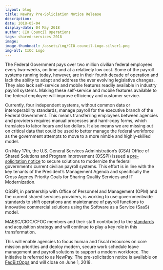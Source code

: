 ```yaml
---
layout: blog
title: NewPay Pre-Soliciation Notice Release
description:
date: 2018-05-04
display-date: 04 May 2018
author: CIO Council Operations
tags: shared-services 2018
image:
image-thumbnail: /assets/img/CIO-council-Logo-silver1.png
img-alt: CIOC Logo
---
```

The Federal Government pays over two million civilian federal employees every two-weeks, on time and at a relatively low cost. Some of the payroll systems running today, however, are in their fourth decade of operation and lack the ability to adapt and address the ever evolving legislative changes. They also lack self-service and mobile features readily available in industry payroll systems. Making these self-service and mobile features available to the federal employee will improve efficiency and customer service.

Currently, four independent systems, without common data or interoperability standards, manage payroll for the executive branch of the Federal Government. This means transferring employees between agencies and providers requires manual processes and hard-copy forms, which translates to labor hours and tax dollars. It also means we are missing out on critical data that could be used to better manage the federal workforce as the government attempts to move to a more nimble and highly-skilled model.

On May 17th, the U.S. General Services Administration’s (GSA) Office of Shared Solutions and Program Improvement (OSSPI) issued a [pre-solicitation notice](http://go.usa.gov/xQPCj) to secure solutions to modernize the federal government’s current civilian payroll systems. This effort is in line with the key tenants of the President’s Management Agenda and specifically the Cross Agency Priority Goals for Sharing Quality Services and IT Modernization.

OSSPI, in partnership with Office of Personnel and Management (OPM) and the current shared services providers, is working to use governmentwide standards to shift operations and maintenance of payroll functions to innovative commercial solutions using the Software as a Service (SaaS) model.

MAESC/CIOC/CFOC members and their staff contributed to the [standards](https://www.ussm.gov/fibf/) and acquisition strategy and will continue to play a key role in this transformation.

This will enable agencies to focus human and fiscal resources on core mission priorities and deploy modern, secure work schedule leave management and payroll solutions to support a modern workforce. The initiative is referred to as NewPay. The pre-solicitation notice is available on [FedBizOpps](https://www.google.com/url?q=https://www.fbo.gov/notices/c3e559e7257212d2e481f9a2de476a20&sa=D&source=hangouts&ust=1527255962103000&usg=AFQjCNFFlZ5ZeUHu8VvXu0Bvzr3bc52lsQ) and will close on June 1, 2018.
